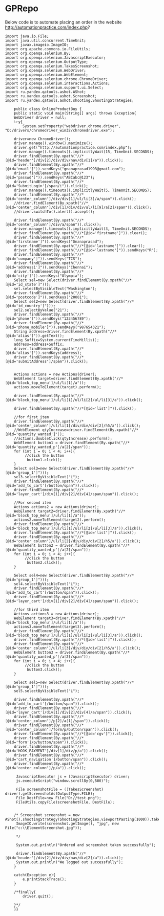 # GPRepo
 Below code is to automate placing an order in the website http://automationpractice.com/index.php?


	import java.io.File;
	import java.util.concurrent.TimeUnit;
	import javax.imageio.ImageIO;
	import org.apache.commons.io.FileUtils;
	import org.openqa.selenium.By;
	import org.openqa.selenium.JavascriptExecutor;
	import org.openqa.selenium.OutputType;
	import org.openqa.selenium.TakesScreenshot;
	import org.openqa.selenium.WebDriver;
	import org.openqa.selenium.WebElement;
	import org.openqa.selenium.chrome.ChromeDriver;
	import org.openqa.selenium.interactions.Actions;
	import org.openqa.selenium.support.ui.Select;
	import ru.yandex.qatools.ashot.AShot;
	import ru.yandex.qatools.ashot.Screenshot;
	import ru.yandex.qatools.ashot.shooting.ShootingStrategies;

		public class OnlineProductBuy {
		public static void main(String[] args) throws Exception{
		WebDriver driver = null;
		try{
			System.setProperty("webdriver.chrome.driver", "D:/drivers/chromedriver_win32/chromedriver.exe");
		
		driver=new ChromeDriver();
		driver.manage().window().maximize();
		driver.get("http://automationpractice.com/index.php");
		driver.manage().timeouts().implicitlyWait(15, TimeUnit.SECONDS);
		driver.findElement(By.xpath("//*[@id='header']/div[2]/div/div/nav/div[1]/a")).click();
		driver.findElement(By.xpath("//*[@id='email']")).sendKeys("gnanaprasad1993@gmail.com");
		driver.findElement(By.xpath("//*[@id='passwd']")).sendKeys("ABCabc@123");
		driver.findElement(By.xpath("//*[@id='SubmitLogin']/span/i")).click();
		driver.manage().timeouts().implicitlyWait(5, TimeUnit.SECONDS);
		driver.findElement(By.xpath("//*[@id='center_column']/div/div[1]/ul/li[3]/a/span")).click();
		//driver.findElement(By.xpath("//*[@id='center_column']/div[1]/div/div/ul/li[9]/a[2]/span")).click();
		//driver.switchTo().alert().accept();
		
		driver.findElement(By.xpath("//*[@id='center_column']/div/a/span")).click();
		driver.manage().timeouts().implicitlyWait(3, TimeUnit.SECONDS);
		driver.findElement(By.xpath("//*[@id='firstname']")).clear();
		driver.findElement(By.xpath("//*[@id='firstname']")).sendKeys("Gnanaprasad");
		driver.findElement(By.xpath("//*[@id='lastname']")).clear();
		driver.findElement(By.xpath("//*[@id='lastname']")).sendKeys("R");
		driver.findElement(By.xpath("//*[@id='company']")).sendKeys("TCS");
		driver.findElement(By.xpath("//*[@id='address1']")).sendKeys("Chennai");
		driver.findElement(By.xpath("//*[@id='city']")).sendKeys("Olympia");
		Select sel=new Select(driver.findElement(By.xpath("//*[@id='id_state']")));
		sel.selectByVisibleText("Washington");
		driver.findElement(By.xpath("//*[@id='postcode']")).sendKeys("20001");
		Select sel2=new Select(driver.findElement(By.xpath("//*[@id='id_country']")));
		sel2.selectByValue("21");
		driver.findElement(By.xpath("//*[@id='phone']")).sendKeys("123456789");
		driver.findElement(By.xpath("//*[@id='phone_mobile']")).sendKeys("987654321");
		String address=driver.findElement(By.xpath("//*[@id='alias']")).getText();
		long Suffix=System.currentTimeMillis();
		address=address+Suffix;
		driver.findElement(By.xpath("//*[@id='alias']")).sendKeys(address);
		driver.findElement(By.xpath("//*[@id='submitAddress']/span")).click();
		
		
		Actions actions = new Actions(driver);
		WebElement target=driver.findElement(By.xpath("//*[@id='block_top_menu']/ul/li[1]/a"));
		actions.moveToElement(target).perform();
		
		driver.findElement(By.xpath("//*[@id='block_top_menu']/ul/li[1]/ul/li[2]/ul/li[3]/a")).click();
		
		driver.findElement(By.xpath("//*[@id='list']")).click();
		
		//for first item
		driver.findElement(By.xpath("//*[@id='center_column']/ul/li[1]/div/div/div[2]/h5/a")).click();
		//WebElement qtyIncrease=driver.findElement(By.xpath("//*[@id='quantity_wanted']"));
		//actions.doubleClick(qtyIncrease).perform();
		WebElement button1 = driver.findElement(By.xpath("//*[@id='quantity_wanted_p']/a[2]/span"));
		for (int i = 0; i < 4; i++){
			 //click the button
			  button1.click();
		}
		Select sel3=new Select(driver.findElement(By.xpath("//*[@id='group_1']")));
		sel3.selectByVisibleText("L");
		driver.findElement(By.xpath("//*[@id='add_to_cart']/button/span")).click();
		driver.findElement(By.xpath("//*[@id='layer_cart']/div[1]/div[2]/div[4]/span/span")).click();
		
		//For second item
		Actions actions2 = new Actions(driver);
		WebElement target2=driver.findElement(By.xpath("//*[@id='block_top_menu']/ul/li[1]/a"));
		actions2.moveToElement(target2).perform();
		driver.findElement(By.xpath("//*[@id='block_top_menu']/ul/li[1]/ul/li[2]/ul/li[3]/a")).click();
		driver.findElement(By.xpath("//*[@id='list']")).click();
		driver.findElement(By.xpath("//*[@id='center_column']/ul/li[2]/div/div/div[2]/h5/a")).click();
		WebElement button2 = driver.findElement(By.xpath("//*[@id='quantity_wanted_p']/a[2]/span"));
		for (int i = 0; i < 4; i++){
			 //click the button
			  button2.click();
		}
		
		Select sel4=new Select(driver.findElement(By.xpath("//*[@id='group_1']")));
		sel4.selectByVisibleText("L");
		driver.findElement(By.xpath("//*[@id='add_to_cart']/button/span")).click();
		driver.findElement(By.xpath("//*[@id='layer_cart']/div[1]/div[2]/div[4]/span/span")).click();
		  
		//for third item
		Actions actions3 = new Actions(driver);
		WebElement target3=driver.findElement(By.xpath("//*[@id='block_top_menu']/ul/li[1]/a"));
		actions3.moveToElement(target3).perform();
		driver.findElement(By.xpath("//*[@id='block_top_menu']/ul/li[1]/ul/li[2]/ul/li[3]/a")).click();
		driver.findElement(By.xpath("//*[@id='list']")).click();
		driver.findElement(By.xpath("//*[@id='center_column']/ul/li[3]/div/div/div[2]/h5/a")).click();
		WebElement button3 = driver.findElement(By.xpath("//*[@id='quantity_wanted_p']/a[2]/span"));
		for (int i = 0; i < 4; i++){
			 //click the button
			  button3.click();
		}
		
		Select sel5=new Select(driver.findElement(By.xpath("//*[@id='group_1']")));
		sel5.selectByVisibleText("L");
		
		driver.findElement(By.xpath("//*[@id='add_to_cart']/button/span")).click();
		driver.findElement(By.xpath("//*[@id='layer_cart']/div[1]/div[2]/div[4]/a/span")).click();
		driver.findElement(By.xpath("//*[@id='center_column']/p[2]/a[1]/span")).click();
		driver.findElement(By.xpath("//*[@id='center_column']/form/p/button/span")).click();
		driver.findElement(By.xpath("//*[@id='cgv']")).click();
		driver.findElement(By.xpath("//*[@id='form']/p/button/span")).click();
		driver.findElement(By.xpath("//*[@id='HOOK_PAYMENT']/div[1]/div/p/a")).click();
		driver.findElement(By.xpath("//*[@id='cart_navigation']/button/span")).click();
		driver.findElement(By.xpath("//*[@id='center_column']/p/a")).click();
		
		 JavascriptExecutor js = (JavascriptExecutor) driver;
		 js.executeScript("window.scrollBy(0,500)");
		 
		 File screenshotFile = ((TakesScreenshot) driver).getScreenshotAs(OutputType.FILE);
		 File DestFile=new File("D://test.png");
		 FileUtils.copyFile(screenshotFile, DestFile);
		 
		 
		/* Screenshot screenshot = new AShot().shootingStrategy(ShootingStrategies.viewportPasting(1000)).takeScreenshot(driver);
		 ImageIO.write(screenshot.getImage(), "jpg", new File("c:\\ElementScreenshot.jpg"));
		 
		 */
		 
		 System.out.println("Ordered and screenshot taken successfully");
		 
		 driver.findElement(By.xpath("//*[@id='header']/div[2]/div/div/nav/div[2]/a")).click();
		 System.out.println("We logged out successfully");
		}
		
		catch(Exception e){
			e.printStackTrace();
		}
		 
		/*finally{
			driver.quit();
			
		}*/
		}}

